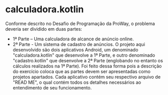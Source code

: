 # calculadora.kotlin

Conforme descrito no Desafio de Programação da ProWay, o problema deveria ser dividido em duas partes: 
- 1ª Parte – Uma calculadora de alcance de anúncio online.
- 2ª Parte - Um sistema de cadastro de anúncios.
O projeto aqui desenvolvido são dois aplicativos Android, um denominado "calculadora.kotlin" que desenvolve a 1ª Parte, e outro denominado "cadastro.kotlin" que desenvolve a 2ª Parte (englobando no entanto os cálculos realizados na 1ª Parte). Foi feito dessa forma pois a descrição do exercício coloca que as partes devem ser apresentadas como projetos apartados.
Cada aplicativo contém seu respectivo arquivo de "READ ME", o qual contém todos os detalhes necessários ao entendimento de seu funcionamento.

